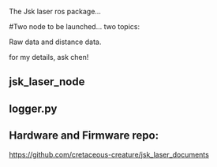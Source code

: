 The Jsk laser ros package...

#Two node to be launched...
two topics:


Raw data and distance data.

for my details, ask chen!


## jsk_laser_node 

## logger.py

## Hardware and Firmware repo:

https://github.com/cretaceous-creature/jsk_laser_documents
